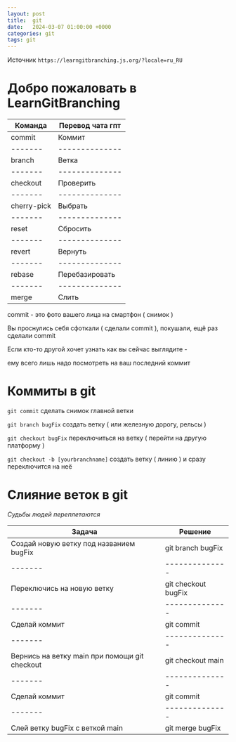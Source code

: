 ```yaml
---
layout: post
title:  git
date:   2024-03-07 01:00:00 +0000
categories: git
tags: git
---
```


Источник `https://learngitbranching.js.org/?locale=ru_RU`

# Добро пожаловать в LearnGitBranching

| Команда     | Перевод чата гпт 
| -------     | --------------
| commit      | Коммит
| -------     | --------------
| branch      | Ветка
| -------     | --------------
| checkout    | Проверить
| -------     | --------------
| cherry-pick | Выбрать 
| ------- | --------------
| reset   | Сбросить
| ------- | --------------
| revert  | Вернуть
| ------- | --------------
| rebase  | Перебазировать
| ------- | --------------
| merge   | Слить

commit - это фото вашего лица на смартфон ( снимок )

Вы проснулись себя сфоткали ( сделали commit ), покушали, ещё раз сделали commit

Если кто-то другой хочет узнать как вы сейчас выглядите - 

ему всего лишь надо посмотреть на ваш последний коммит

# Коммиты в git

`git commit` сделать снимок главной ветки 

`git branch bugFix` создать ветку ( или железную дорогу, рельсы )  

`git checkout bugFix` переключиться на ветку ( перейти на другую платформу )

`git checkout -b [yourbranchname]` создать ветку ( линию ) и сразу переключится на неё

# Слияние веток в git 

*Судьбы людей переплетаются*

| Задача      |  Решение
| -------     | --------------
| Создай новую ветку под названием bugFix | git branch bugFix
| -------     | --------------
| Переключись на новую ветку | git checkout bugFix
| -------     | --------------
| Сделай коммит | git commit
| -------     | --------------
| Вернись на ветку main при помощи git checkout | git checkout main 
| -------     | --------------
| Сделай коммит | git commit
| -------     | --------------
| Слей ветку bugFix с веткой main | git merge bugFix 

